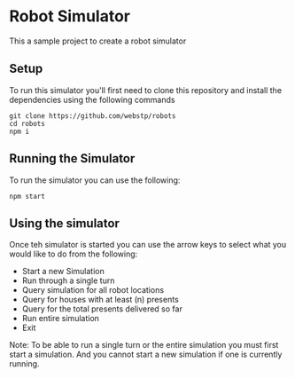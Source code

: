 # Robot Simulator

This a sample project to create a robot simulator

## Setup

To run this simulator you'll first need to clone this repository and install the dependencies using the following commands

```
git clone https://github.com/webstp/robots
cd robots
npm i
```

## Running the Simulator

To run the simulator you can use the following:
```
npm start
```

## Using the simulator
Once teh simulator is started you can use the arrow keys to select what you would like to do from the following:

- Start a new Simulation
- Run through a single turn
- Query simulation for all robot locations
- Query for houses with at least (n) presents
- Query for the total presents delivered so far
- Run entire simulation
- Exit

Note:
To be able to run a single turn or the entire simulation you must first start a simulation. And you cannot start a new simulation if one is currently running.